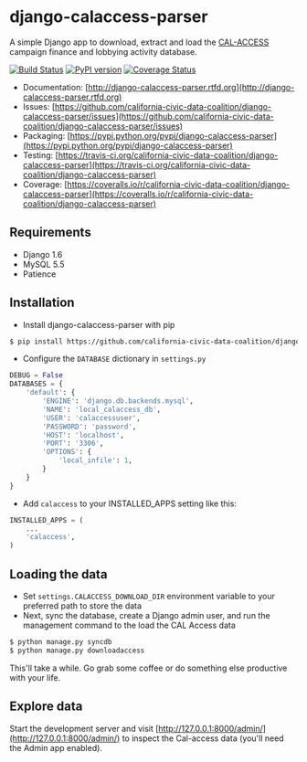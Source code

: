 # django-calaccess-parser

A simple Django app to download, extract and load the [CAL-ACCESS](http://www.sos.ca.gov/prd/cal-access/) campaign finance and lobbying activity database.

[![Build Status](https://travis-ci.org/california-civic-data-coalition/django-calaccess-parser.png?branch=master)](https://travis-ci.org/california-civic-data-coalition/django-calaccess-parser)
[![PyPI version](https://badge.fury.io/py/django-calaccess-parser.png)](http://badge.fury.io/py/django-calaccess-parser)
[![Coverage Status](https://coveralls.io/repos/california-civic-data-coalition/django-calaccess-parser/badge.png?branch=master)](https://coveralls.io/r/california-civic-data-coalition/django-calaccess-parser?branch=master)

* Documentation: [http://django-calaccess-parser.rtfd.org](http://django-calaccess-parser.rtfd.org)
* Issues: [https://github.com/california-civic-data-coalition/django-calaccess-parser/issues](https://github.com/california-civic-data-coalition/django-calaccess-parser/issues)
* Packaging: [https://pypi.python.org/pypi/django-calaccess-parser](https://pypi.python.org/pypi/django-calaccess-parser)
* Testing: [https://travis-ci.org/california-civic-data-coalition/django-calaccess-parser](https://travis-ci.org/california-civic-data-coalition/django-calaccess-parser)
* Coverage: [https://coveralls.io/r/california-civic-data-coalition/django-calaccess-parser](https://coveralls.io/r/california-civic-data-coalition/django-calaccess-parser)

## Requirements

- Django 1.6
- MySQL 5.5
- Patience

## Installation

- Install django-calaccess-parser with pip

```bash
$ pip install https://github.com/california-civic-data-coalition/django-calaccess-parser/archive/master.zip
```

- Configure the `DATABASE` dictionary in `settings.py`
```python
DEBUG = False
DATABASES = {
    'default': {
        'ENGINE': 'django.db.backends.mysql',
        'NAME': 'local_calaccess_db',
        'USER': 'calaccessuser',
        'PASSWORD': 'password',
        'HOST': 'localhost',
        'PORT': '3306',
        'OPTIONS': {
            'local_infile': 1,
        }
    }
}
```

- Add `calaccess` to your INSTALLED_APPS setting like this:
```python
INSTALLED_APPS = (
    ...
    'calaccess',
)
```

## Loading the data

- Set `settings.CALACCESS_DOWNLOAD_DIR` environment variable to your preferred path to store the data
- Next, sync the database, create a Django admin user, and run the management command to the load the CAL Access data 
```bash
$ python manage.py syncdb
$ python manage.py downloadaccess
```
This'll take a while. Go grab some coffee or do something else productive with your life.

## Explore data

Start the development server and visit [http://127.0.0.1:8000/admin/](http://127.0.0.1:8000/admin/)
   to inspect the Cal-access data (you'll need the Admin app enabled).
